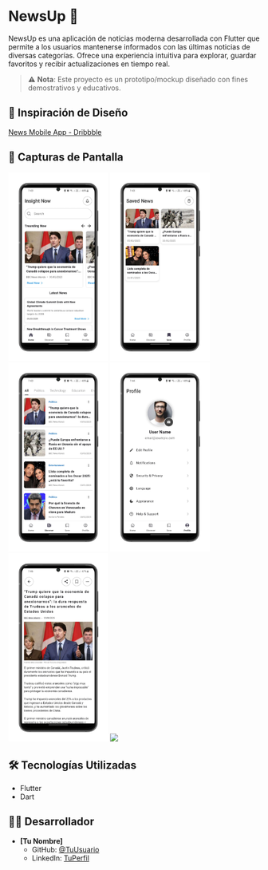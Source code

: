 # NewsUp 📰

NewsUp es una aplicación de noticias moderna desarrollada con Flutter que permite a los usuarios mantenerse informados con las últimas noticias de diversas categorías. Ofrece una experiencia intuitiva para explorar, guardar favoritos y recibir actualizaciones en tiempo real.

> ⚠️ **Nota**: Este proyecto es un prototipo/mockup diseñado con fines demostrativos y educativos.

## 🎨 Inspiración de Diseño
[News Mobile App - Dribbble](https://dribbble.com/shots/25403026-News-Mobile-App)

## 📱 Capturas de Pantalla

<p float="left">
  <img src="assets\github-screenshots\news-photo-1.png" width="200" />
  <img src="assets\github-screenshots\news-photo-2.png" width="200" />
  <img src="assets\github-screenshots\news-photo-3.png" width="200" />
  <img src="assets\github-screenshots\news-photo-4.png" width="200" />
  <img src="assets\github-screenshots\news-photo-5.png" width="200" />
  <img src="assets\github-screenshots\news-photo-6.png" width="200" />
</p>

## 🛠️ Tecnologías Utilizadas
- Flutter
- Dart

## 👨‍💻 Desarrollador

- **[Tu Nombre]**
  - GitHub: [@TuUsuario](https://github.com/TuUsuario)
  - LinkedIn: [TuPerfil](https://linkedin.com/in/TuPerfil)
